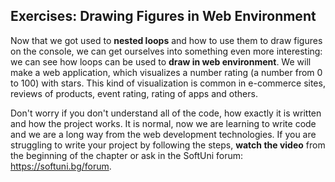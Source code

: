 ## Exercises: Drawing Figures in Web Environment

Now that we got used to **nested loops** and how to use them to draw figures on the console, we can get ourselves into something even more interesting: we can see how loops can be used to **draw in web environment**. We will make a web application, which visualizes a number rating (a number from 0 to 100) with stars. This kind of visualization is common in e-commerce sites, reviews of products, event rating, rating of apps and others.

Don't worry if you don't understand all of the code, how exactly it is written and how the project works. It is normal, now we are learning to write code and we are a long way from the web development technologies. If you are struggling to write your project by following the steps, **watch the video** from the beginning of the chapter or ask in the SoftUni forum: https://softuni.bg/forum.

